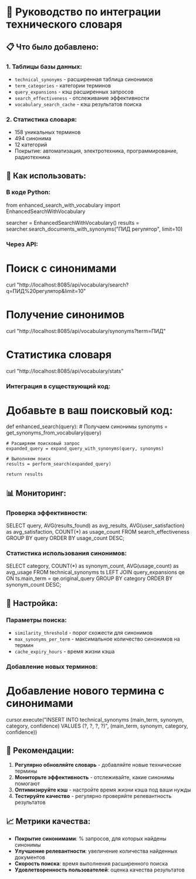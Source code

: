 
# 🔗 Руководство по интеграции технического словаря

## 📋 Что было добавлено:

### 1. Таблицы базы данных:
- `technical_synonyms` - расширенная таблица синонимов
- `term_categories` - категории терминов
- `query_expansions` - кэш расширенных запросов
- `search_effectiveness` - отслеживание эффективности
- `vocabulary_search_cache` - кэш результатов поиска

### 2. Статистика словаря:
- 158 уникальных терминов
- 494 синонима
- 12 категорий
- Покрытие: автоматизация, электротехника, программирование, радиотехника

## 🚀 Как использовать:

### В коде Python:
from enhanced_search_with_vocabulary import EnhancedSearchWithVocabulary

searcher = EnhancedSearchWithVocabulary()
results = searcher.search_documents_with_synonyms("ПИД регулятор", limit=10)

### Через API:
# Поиск с синонимами
curl "http://localhost:8085/api/vocabulary/search?q=ПИД%20регулятор&limit=10"

# Получение синонимов
curl "http://localhost:8085/api/vocabulary/synonyms?term=ПИД"

# Статистика словаря
curl "http://localhost:8085/api/vocabulary/stats"

### Интеграция в существующий код:
# Добавьте в ваш поисковый код:
def enhanced_search(query):
    # Получаем синонимы
    synonyms = get_synonyms_from_vocabulary(query)
    
    # Расширяем поисковый запрос
    expanded_query = expand_query_with_synonyms(query, synonyms)
    
    # Выполняем поиск
    results = perform_search(expanded_query)
    
    return results

## 📊 Мониторинг:

### Проверка эффективности:
SELECT 
    query,
    AVG(results_found) as avg_results,
    AVG(user_satisfaction) as avg_satisfaction,
    COUNT(*) as usage_count
FROM search_effectiveness 
GROUP BY query 
ORDER BY usage_count DESC;

### Статистика использования синонимов:
SELECT 
    category,
    COUNT(*) as synonym_count,
    AVG(usage_count) as avg_usage
FROM technical_synonyms ts
LEFT JOIN query_expansions qe ON ts.main_term = qe.original_query
GROUP BY category
ORDER BY synonym_count DESC;

## 🔧 Настройка:

### Параметры поиска:
- `similarity_threshold` - порог схожести для синонимов
- `max_synonyms_per_term` - максимальное количество синонимов на термин
- `cache_expiry_hours` - время жизни кэша

### Добавление новых терминов:
# Добавление нового термина с синонимами
cursor.execute("INSERT INTO technical_synonyms (main_term, synonym, category, confidence) VALUES (?, ?, ?, ?)", (main_term, synonym, category, confidence))

## 🎯 Рекомендации:

1. **Регулярно обновляйте словарь** - добавляйте новые технические термины
2. **Мониторьте эффективность** - отслеживайте, какие синонимы помогают
3. **Оптимизируйте кэш** - настройте время жизни кэша под ваши нужды
4. **Тестируйте качество** - регулярно проверяйте релевантность результатов

## 📈 Метрики качества:

- **Покрытие синонимами**: % запросов, для которых найдены синонимы
- **Улучшение релевантности**: увеличение количества найденных документов
- **Скорость поиска**: время выполнения расширенного поиска
- **Удовлетворенность пользователей**: оценка качества результатов

